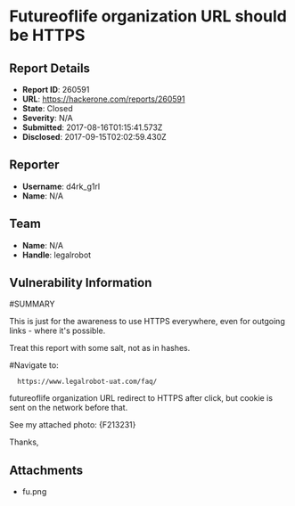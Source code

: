 # Futureoflife organization URL should be HTTPS

## Report Details
- **Report ID**: 260591
- **URL**: https://hackerone.com/reports/260591
- **State**: Closed
- **Severity**: N/A
- **Submitted**: 2017-08-16T01:15:41.573Z
- **Disclosed**: 2017-09-15T02:02:59.430Z

## Reporter
- **Username**: d4rk_g1rl
- **Name**: N/A

## Team
- **Name**: N/A
- **Handle**: legalrobot

## Vulnerability Information
#SUMMARY

This is just for the awareness to use HTTPS everywhere, even for outgoing links - where it's possible.

Treat this report with some salt, not as in hashes.

#Navigate to:

      https://www.legalrobot-uat.com/faq/

futureoflife organization URL redirect to HTTPS after click, but cookie is sent on the network before that.

See my attached photo: {F213231}

Thanks,

## Attachments
- fu.png
